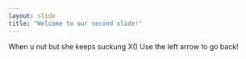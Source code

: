```yaml
---
layout: slide
title: "Welcome to our second slide!"
---
```

When u nut but she keeps suckung X()
Use the left arrow to go back!
